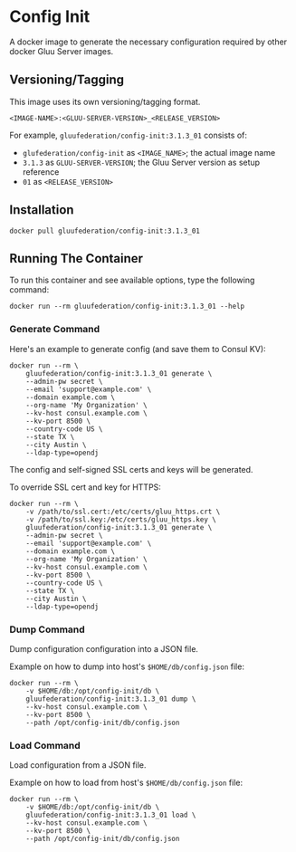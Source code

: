 # Config Init

A docker image to generate the necessary configuration required by other docker Gluu Server images.

## Versioning/Tagging

This image uses its own versioning/tagging format.

    <IMAGE-NAME>:<GLUU-SERVER-VERSION>_<RELEASE_VERSION>

For example, `gluufederation/config-init:3.1.3_01` consists of:

- `glufederation/config-init` as `<IMAGE_NAME>`; the actual image name
- `3.1.3` as `GLUU-SERVER-VERSION`; the Gluu Server version as setup reference
- `01` as `<RELEASE_VERSION>`

## Installation

    docker pull gluufederation/config-init:3.1.3_01

## Running The Container

To run this container and see available options, type the following command:

    docker run --rm gluufederation/config-init:3.1.3_01 --help

### Generate Command

Here's an example to generate config (and save them to Consul KV):

```
docker run --rm \
    gluufederation/config-init:3.1.3_01 generate \
    --admin-pw secret \
    --email 'support@example.com' \
    --domain example.com \
    --org-name 'My Organization' \
    --kv-host consul.example.com \
    --kv-port 8500 \
    --country-code US \
    --state TX \
    --city Austin \
    --ldap-type=opendj
```

The config and self-signed SSL certs and keys will be generated.

To override SSL cert and key for HTTPS:

```
docker run --rm \
    -v /path/to/ssl.cert:/etc/certs/gluu_https.crt \
    -v /path/to/ssl.key:/etc/certs/gluu_https.key \
    gluufederation/config-init:3.1.3_01 generate \
    --admin-pw secret \
    --email 'support@example.com' \
    --domain example.com \
    --org-name 'My Organization' \
    --kv-host consul.example.com \
    --kv-port 8500 \
    --country-code US \
    --state TX \
    --city Austin \
    --ldap-type=opendj
```

### Dump Command

Dump configuration configuration into a JSON file.

Example on how to dump into host's `$HOME/db/config.json` file:

```
docker run --rm \
    -v $HOME/db:/opt/config-init/db \
    gluufederation/config-init:3.1.3_01 dump \
    --kv-host consul.example.com \
    --kv-port 8500 \
    --path /opt/config-init/db/config.json
```

### Load Command

Load configuration from a JSON file.

Example on how to load from host's `$HOME/db/config.json` file:

```
docker run --rm \
    -v $HOME/db:/opt/config-init/db \
    gluufederation/config-init:3.1.3_01 load \
    --kv-host consul.example.com \
    --kv-port 8500 \
    --path /opt/config-init/db/config.json
```
